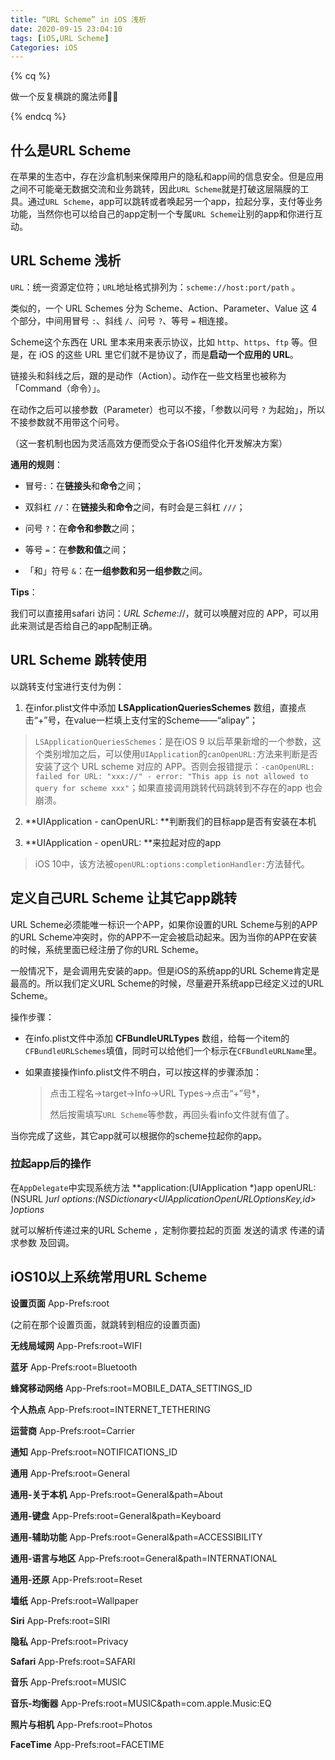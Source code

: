```yaml
---
title: “URL Scheme” in iOS 浅析
date: 2020-09-15 23:04:10
tags: [iOS,URL Scheme]
Categories: iOS
---
```


{% cq %}

做一个反复横跳的魔法师🧙‍♀️

{% endcq %}

<!-- more -->



## 什么是URL Scheme

在苹果的生态中，存在沙盒机制来保障用户的隐私和app间的信息安全。但是应用之间不可能毫无数据交流和业务跳转，因此`URL Scheme`就是打破这层隔膜的工具。通过`URL Scheme`，app可以跳转或者唤起另一个app，拉起分享，支付等业务功能，当然你也可以给自己的app定制一个专属`URL Scheme`让别的app和你进行互动。



## URL Scheme 浅析

`URL`：统一资源定位符；`URL`地址格式排列为：`scheme://host:port/path` 。

类似的，一个 URL Schemes 分为 Scheme、Action、Parameter、Value 这 4 个部分，中间用冒号 `:`、斜线 `/`、问号 `?`、等号 `=` 相连接。

Scheme这个东西在 URL 里本来用来表示协议，比如 `http`、`https`、`ftp` 等。但是，在 iOS 的这些 URL 里它们就不是协议了，而是**启动一个应用的 URL**。

链接头和斜线之后，跟的是动作（Action）。动作在一些文档里也被称为「Command（命令）」。

在动作之后可以接参数（Parameter）也可以不接，「参数以问号 `?` 为起始」，所以不接参数就不用带这个问号。

（这一套机制也因为灵活高效方便而受众于各iOS组件化开发解决方案） 

**通用的规则**：

- 冒号`:`：在**链接头**和**命令**之间；

- 双斜杠 `//`：在**链接头和命令**之间，有时会是三斜杠 `///`；
- 问号 `?`：在**命令和参数**之间；
- 等号 `=`：在**参数和值**之间；
- 「和」符号 `&`：在**一组参数和另一组参数**之间。

**Tips**：

我们可以直接用safari 访问：*URL Scheme*://，就可以唤醒对应的 APP，可以用此来测试是否给自己的app配制正确。



## URL Scheme 跳转使用

以跳转支付宝进行支付为例：

1. 在infor.plist文件中添加 **LSApplicationQueriesSchemes** 数组，直接点击“+”号，在value一栏填上支付宝的Scheme——“alipay”；

> `LSApplicationQueriesSchemes`：是在iOS 9 以后苹果新增的一个参数，这个类别增加之后，可以使用`UIApplication`的`canOpenURL:`方法来判断是否安装了这个 URL scheme 对应的 APP。否则会报错提示：`-canOpenURL: failed for URL: "xxx://" - error: "This app is not allowed to query for scheme xxx"`；如果直接调用跳转代码跳转到不存在的app 也会崩溃。

2. **UIApplication - canOpenURL: **判断我们的目标app是否有安装在本机

3. **UIApplication - openURL: **来拉起对应的app

> iOS 10中，该方法被`openURL:options:completionHandler:`方法替代。



## 定义自己URL Scheme 让其它app跳转

URL Scheme必须能唯一标识一个APP，如果你设置的URL Scheme与别的APP的URL Scheme冲突时，你的APP不一定会被启动起来。因为当你的APP在安装的时候，系统里面已经注册了你的URL Scheme。

一般情况下，是会调用先安装的app。但是iOS的系统app的URL Scheme肯定是最高的。所以我们定义URL Scheme的时候，尽量避开系统app已经定义过的URL Scheme。

操作步骤：

- 在info.plist文件中添加 **CFBundleURLTypes** 数组，给每一个item的`CFBundleURLSchemes`填值，同时可以给他们一个标示在`CFBundleURLName`里。

- 如果直接操作info.plist文件不明白，可以按这样的步骤添加：

  > 点击工程名->target->Info->URL Types->点击“+”号*，
  >
  > 然后按需填写`URL Scheme`等参数，再回头看info文件就有值了。

当你完成了这些，其它app就可以根据你的scheme拉起你的app。

### 拉起app后的操作

在`AppDelegate`中实现系统方法 **application:(UIApplication *)app openURL:(NSURL *)url options:(NSDictionary<UIApplicationOpenURLOptionsKey,id> *)options**

就可以解析传递过来的URL Scheme ，定制你要拉起的页面 发送的请求 传递的请求参数 及回调。



## iOS10以上系统常用URL Scheme

**设置页面**  App-Prefs:root

(之前在那个设置页面，就跳转到相应的设置页面)

**无线局域网**  App-Prefs:root=WIFI

**蓝牙**  App-Prefs:root=Bluetooth

**蜂窝移动网络**  App-Prefs:root=MOBILE_DATA_SETTINGS_ID

**个人热点**  App-Prefs:root=INTERNET_TETHERING

**运营商**  App-Prefs:root=Carrier

**通知**  App-Prefs:root=NOTIFICATIONS_ID

**通用**  App-Prefs:root=General

**通用-关于本机**  App-Prefs:root=General&path=About

**通用-键盘**  App-Prefs:root=General&path=Keyboard

**通用-辅助功能**  App-Prefs:root=General&path=ACCESSIBILITY

**通用-语言与地区**  App-Prefs:root=General&path=INTERNATIONAL

**通用-还原**  App-Prefs:root=Reset

**墙纸**  App-Prefs:root=Wallpaper

**Siri**  App-Prefs:root=SIRI

**隐私**  App-Prefs:root=Privacy

**Safari**  App-Prefs:root=SAFARI

**音乐**  App-Prefs:root=MUSIC

**音乐-均衡器**  App-Prefs:root=MUSIC&path=com.apple.Music:EQ

**照片与相机**  App-Prefs:root=Photos

**FaceTime**  App-Prefs:root=FACETIME
